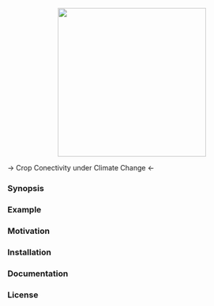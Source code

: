 <p align="center">
  <img width="300" height="300" src="https://github.com/pskelsey/C4/blob/gh-pages/4c%20logo-01.svg">
</p>
-> Crop Conectivity under Climate Change <-

### Synopsis


### Example


### Motivation


### Installation


### Documentation


### License

